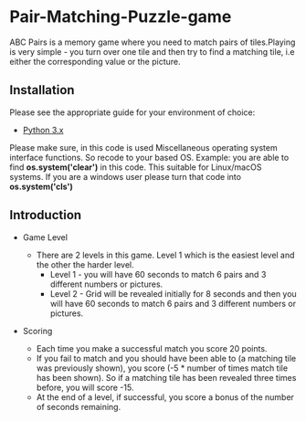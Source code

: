 # Pair-Matching-Puzzle-game

ABC Pairs is a memory game where you need to match pairs of tiles.Playing is very simple - you turn over one tile and then try to find a matching tile, i.e either the corresponding value or the picture.

## Installation
Please see the appropriate guide for your environment of choice:
- [Python 3.x](https://www.python.org/downloads/)

Please make sure, in this code is used Miscellaneous operating system interface functions. So recode to your based OS. Example: you are able to find **os.system('clear')** in this code. This suitable for Linux/macOS systems. If you are a windows user please turn that code into **os.system('cls')** 

## Introduction
- Game Level
	- There are 2 levels in this game. Level 1 which is the easiest level and the other the harder level.
		- Level 1 - you will have 60 seconds to match 6 pairs and 3 different numbers or pictures.
		- Level 2 - Grid will be revealed initially for 8 seconds and then you will have 60 seconds to match 6 pairs and 3 different numbers or pictures.

- Scoring
	- Each time you make a successful match you score 20 points.
	- If you fail to match and you should have been able to (a matching tile was previously shown), you
score (-5 * number of times match tile has been shown). So if a matching tile has been revealed
three times before, you will score -15.
	- At the end of a level, if successful, you score a bonus of the number of seconds remaining.
